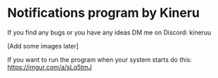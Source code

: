 Notifications program by Kineru
========================================
If you find any bugs or you have any ideas DM me on Discord: kineruu

[Add some images later]

If you want to run the program when your system starts do this:
https://imgur.com/a/sLq5tmJ
